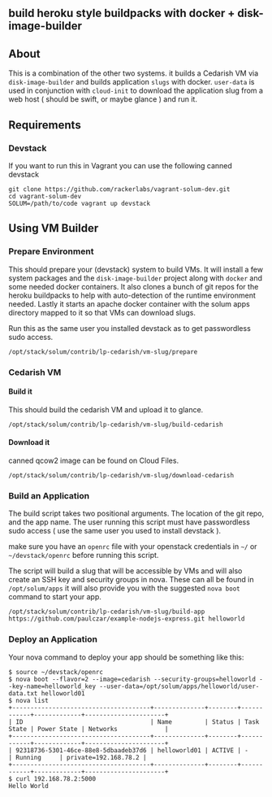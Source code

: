 build heroku style buildpacks with docker + disk-image-builder
--------------------------------------------------------------

## About

This is a combination of the other two systems.  it builds a Cedarish VM via `disk-image-builder` and builds application `slugs` with docker.   `user-data` is used in conjunction with `cloud-init` to download the application slug from a web host ( should be swift, or maybe glance ) and run it.

## Requirements

### Devstack

If you want to run this in Vagrant you can use the following canned devstack

```
git clone https://github.com/rackerlabs/vagrant-solum-dev.git
cd vagrant-solum-dev
SOLUM=/path/to/code vagrant up devstack
```

## Using VM Builder

### Prepare Environment

This should prepare your (devstack) system to build VMs.  It will install a few system packages and the `disk-image-builder` project along with `docker` and some needed docker containers.   It also clones a bunch of git repos for the heroku buildpacks to help with auto-detection of the runtime environment needed.  Lastly it starts an apache docker container with the solum apps directory mapped to it so that VMs can download slugs.

Run this as the same user you installed devstack as to get passwordless sudo access.

```
/opt/stack/solum/contrib/lp-cedarish/vm-slug/prepare
```

### Cedarish VM

#### Build it

This should build the cedarish VM and upload it to glance.

```
/opt/stack/solum/contrib/lp-cedarish/vm-slug/build-cedarish
```

#### Download it

canned qcow2 image can be found on Cloud Files.

```
/opt/stack/solum/contrib/lp-cedarish/vm-slug/download-cedarish
```

### Build an Application

The build script takes two positional arguments.   The location of the git repo, and the app name.  The user running this script must have passwordless sudo access ( use the same user you used to install devstack ).

make sure you have an `openrc` file with your openstack credentials in `~/` or `~/devstack/openrc` before running this script.

The script will build a slug that will be accessible by VMs and will also create an SSH key and security groups in nova.   These can all be found in `/opt/solum/apps`   it will also provide you with the suggested `nova boot` command to start your app.


```
/opt/stack/solum/contrib/lp-cedarish/vm-slug/build-app https://github.com/paulczar/example-nodejs-express.git helloworld
```


### Deploy an Application

Your nova command to deploy your app should be something like this:

```
$ source ~/devstack/openrc
$ nova boot --flavor=2 --image=cedarish --security-groups=helloworld --key-name=helloworld_key --user-data=/opt/solum/apps/helloworld/user-data.txt helloworld01
$ nova list
+--------------------------------------+--------------+--------+------------+-------------+----------------------+
| ID                                   | Name         | Status | Task State | Power State | Networks             |
+--------------------------------------+--------------+--------+------------+-------------+----------------------+
| 92318736-5301-46ce-88e8-5dbaadeb37d6 | helloworld01 | ACTIVE | -          | Running     | private=192.168.78.2 |
+--------------------------------------+--------------+--------+------------+-------------+----------------------+
$ curl 192.168.78.2:5000
Hello World
```

